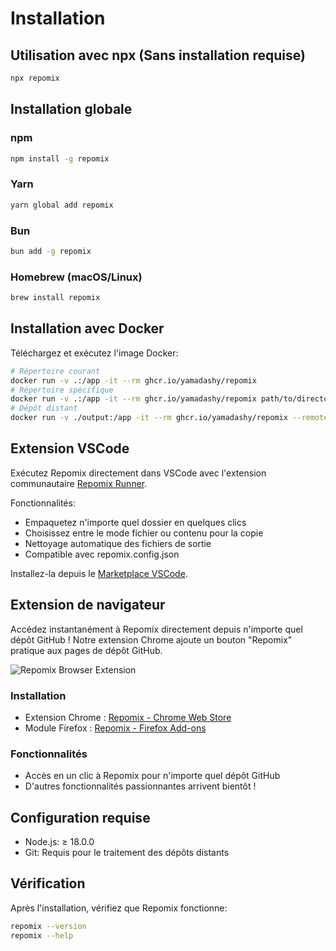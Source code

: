 # Installation

## Utilisation avec npx (Sans installation requise)

```bash
npx repomix
```

## Installation globale

### npm

```bash
npm install -g repomix
```

### Yarn

```bash
yarn global add repomix
```

### Bun

```bash
bun add -g repomix
```

### Homebrew (macOS/Linux)

```bash
brew install repomix
```

## Installation avec Docker

Téléchargez et exécutez l'image Docker:

```bash
# Répertoire courant
docker run -v .:/app -it --rm ghcr.io/yamadashy/repomix
# Répertoire spécifique
docker run -v .:/app -it --rm ghcr.io/yamadashy/repomix path/to/directory
# Dépôt distant
docker run -v ./output:/app -it --rm ghcr.io/yamadashy/repomix --remote yamadashy/repomix
```

## Extension VSCode

Exécutez Repomix directement dans VSCode avec l'extension communautaire [Repomix Runner](https://marketplace.visualstudio.com/items?itemName=DorianMassoulier.repomix-runner).

Fonctionnalités:
- Empaquetez n'importe quel dossier en quelques clics
- Choisissez entre le mode fichier ou contenu pour la copie
- Nettoyage automatique des fichiers de sortie
- Compatible avec repomix.config.json

Installez-la depuis le [Marketplace VSCode](https://marketplace.visualstudio.com/items?itemName=DorianMassoulier.repomix-runner).

## Extension de navigateur

Accédez instantanément à Repomix directement depuis n'importe quel dépôt GitHub ! Notre extension Chrome ajoute un bouton "Repomix" pratique aux pages de dépôt GitHub.

![Repomix Browser Extension](/images/docs/browser-extension.png)

### Installation
- Extension Chrome : [Repomix - Chrome Web Store](https://chromewebstore.google.com/detail/repomix/fimfamikepjgchehkohedilpdigcpkoa)
- Module Firefox : [Repomix - Firefox Add-ons](https://addons.mozilla.org/firefox/addon/repomix/)

### Fonctionnalités
- Accès en un clic à Repomix pour n'importe quel dépôt GitHub
- D'autres fonctionnalités passionnantes arrivent bientôt !

## Configuration requise

- Node.js: ≥ 18.0.0
- Git: Requis pour le traitement des dépôts distants

## Vérification

Après l'installation, vérifiez que Repomix fonctionne:

```bash
repomix --version
repomix --help
```
